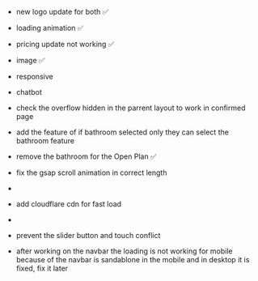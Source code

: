 - new logo update for both ✅
- loading animation ✅
- pricing update not working ✅
- image ✅
- responsive
- chatbot
- check the overflow hidden in the parrent layout to work in confirmed page
- add the feature of if bathroom selected only they can select the bathroom feature

- remove the bathroom for the Open Plan ✅
- fix the gsap scroll animation in correct length
-
- add cloudflare cdn for fast load
-
- prevent the slider button and touch conflict
- after working on the navbar the loading is not working for mobile because of the navbar is sandablone in the mobile and in desktop it is fixed, fix it later
